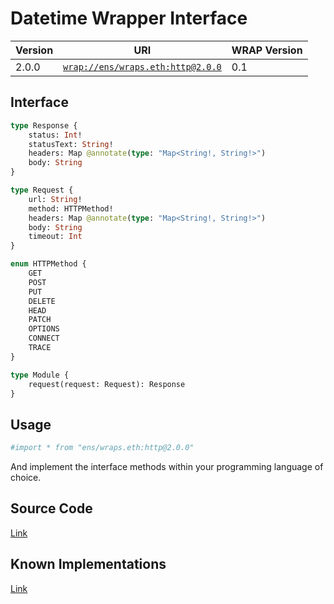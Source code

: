 # Datetime Wrapper Interface

| Version | URI                                                                                 | WRAP Version |
|---------|-------------------------------------------------------------------------------------|-|
| 2.0.0   | [`wrap://ens/wraps.eth:http@2.0.0`](https://wrappers.io/v/ens/wraps.eth:http@2.0.0) | 0.1 |

## Interface
```graphql
type Response {
    status: Int!
    statusText: String!
    headers: Map @annotate(type: "Map<String!, String!>")
    body: String
}

type Request {
    url: String!
    method: HTTPMethod!
    headers: Map @annotate(type: "Map<String!, String!>")
    body: String
    timeout: Int
}

enum HTTPMethod {
    GET
    POST
    PUT
    DELETE
    HEAD
    PATCH
    OPTIONS
    CONNECT
    TRACE
}

type Module {
    request(request: Request): Response
}
```

## Usage
```graphql
#import * from "ens/wraps.eth:http@2.0.0"
```

And implement the interface methods within your programming language of choice.

## Source Code
[Link](https://github.com/polywrap/std/http)

## Known Implementations
[Link](https://github.com/polywrap/http/tree/master/implementations)